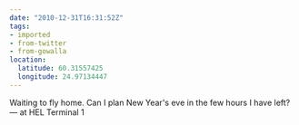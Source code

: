 ```yaml
---
date: "2010-12-31T16:31:52Z"
tags:
- imported
- from-twitter
- from-gowalla
location:
  latitude: 60.31557425
  longitude: 24.97134447
---
```

Waiting to fly home. Can I plan New Year's eve in the few hours I have left? — at HEL Terminal 1
